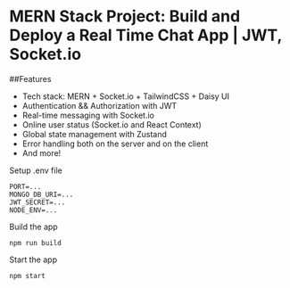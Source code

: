 # MERN Stack Project: Build and Deploy a Real Time Chat App | JWT, Socket.io

##Features
- Tech stack: MERN + Socket.io + TailwindCSS + Daisy UI
- Authentication && Authorization with JWT
- Real-time messaging with Socket.io
- Online user status (Socket.io and React Context)
- Global state management with Zustand
- Error handling both on the server and on the client
- And more!

Setup .env file
```
PORT=...
MONGO_DB_URI=...
JWT_SECRET=...
NODE_ENV=...
```

Build the app
```
npm run build
```

Start the app
```
npm start
```
